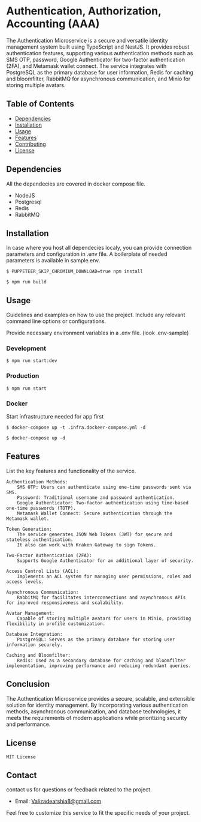 # Authentication, Authorization, Accounting (AAA)

The Authentication Microservice is a secure and versatile identity management system built using TypeScript and NestJS. It provides robust authentication features, supporting various authentication methods such as SMS OTP, password, Google Authenticator for two-factor authentication (2FA), and Metamask wallet connect. The service integrates with PostgreSQL as the primary database for user information, Redis for caching and bloomfilter, RabbitMQ for asynchronous communication, and Minio for storing multiple avatars.

## Table of Contents

- [Dependencies](#dependencies)
- [Installation](#installation)
- [Usage](#usage)
- [Features](#features)
- [Contributing](#contributing)
- [License](#license)

## Dependencies

All the dependecies are covered in docker compose file.

- NodeJS
- Postgresql
- Redis
- RabbitMQ

## Installation

In case where you host all dependecies localy, you can provide connection parameters and configuration in .env file. A boilerplate of needed parameters is available in sample.env.

```
$ PUPPETEER_SKIP_CHROMIUM_DOWNLOAD=true npm install

$ npm run build
```

## Usage

Guidelines and examples on how to use the project. Include any relevant command line options or configurations.

Provide necessary environment variables in a .env file. (look .env-sample)
### Development

```
$ npm run start:dev
```

### Production

```
$ npm run start
```

### Docker

Start infrastructure needed for app first

```
$ docker-compose up -t .infra.dockeer-compose.yml -d
```

```
$ docker-compose up -d
```

## Features

List the key features and functionality of the service.

    Authentication Methods:
        SMS OTP: Users can authenticate using one-time passwords sent via SMS.
        Password: Traditional username and password authentication.
        Google Authenticator: Two-factor authentication using time-based one-time passwords (TOTP).
        Metamask Wallet Connect: Secure authentication through the Metamask wallet.

    Token Generation:
        The service generates JSON Web Tokens (JWT) for secure and stateless authentication.
        It also can work with Kraken Gateway to sign Tokens.

    Two-Factor Authentication (2FA):
        Supports Google Authenticator for an additional layer of security.

    Access Control Lists (ACL):
        Implements an ACL system for managing user permissions, roles and access levels.

    Asynchronous Communication:
        RabbitMQ for facilitates interconnections and asynchronous APIs for improved responsiveness and scalability.

    Avatar Management:
        Capable of storing multiple avatars for users in Minio, providing flexibility in profile customization.

    Database Integration:
        PostgreSQL: Serves as the primary database for storing user information securely.

    Caching and Bloomfilter:
        Redis: Used as a secondary database for caching and bloomfilter implementation, improving performance and reducing redundant queries.

## Conclusion

The Authentication Microservice provides a secure, scalable, and extensible solution for identity management. By incorporating various authentication methods, asynchronous communication, and database technologies, it meets the requirements of modern applications while prioritizing security and performance.

## License

```
MIT License
```

## Contact

contact us for questions or feedback related to the project.

- Email: Valizadearshia8@gmail.com

Feel free to customize this service to fit the specific needs of your project.
